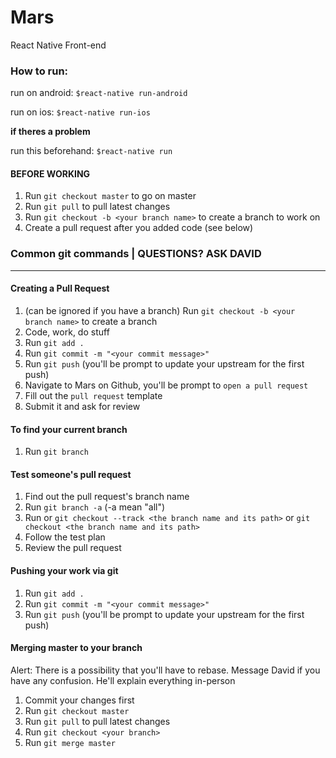 # Mars
React Native Front-end

### How to run:

run on android:
`$react-native run-android`

run on ios:
`$react-native run-ios`


**if theres a problem**

run this beforehand:
`$react-native run`

#### BEFORE WORKING

1. Run `git checkout master` to go on master
2. Run `git pull` to pull latest changes
3. Run `git checkout -b <your branch name>` to create a branch to work on
4. Create a pull request after you added code (see below)


### Common git commands | QUESTIONS? ASK DAVID
<hr>


#### Creating a Pull Request

1. (can be ignored if you have a branch) Run `git checkout -b <your branch name>` to create a branch 
2. Code, work, do stuff
3. Run `git add .`
4. Run `git commit -m "<your commit message>"`
5. Run `git push` (you'll be prompt to update your upstream for the first push)
6. Navigate to Mars on Github, you'll be prompt to `open a pull request`
7. Fill out the `pull request` template
8. Submit it and ask for review

#### To find your current branch
1. Run `git branch`

#### Test someone's pull request

1. Find out the pull request's branch name
2. Run `git branch -a` (-a mean "all")
3. Run or `git checkout --track <the branch name and its path>` or `git checkout <the branch name and its path>`
4. Follow the test plan
5. Review the pull request

#### Pushing your work via git

1. Run `git add .`
2. Run `git commit -m "<your commit message>"`
3. Run `git push` (you'll be prompt to update your upstream for the first push)

#### Merging master to your branch

Alert: There is a possibility that you'll have to rebase. Message David if you have any confusion. He'll explain everything in-person

1. Commit your changes first
2. Run `git checkout master`
3. Run `git pull` to pull latest changes
4. Run `git checkout <your branch>`
5. Run `git merge master` 
